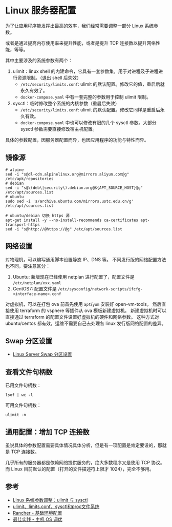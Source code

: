 # Linux 服务器配置

为了让应用程序能发挥出最高的效率，我们经常需要调整一部分 Linux 系统参数。

或者是通过提高内存使用率来提升性能，或者是提升 TCP 连接数以提升网络性能，等等。

其中主要涉及的系统参数有两个：

1. ulimit：linux shell 的内建命令，它具有一套参数集，用于对进程及子进程进行资源限制。（退出 shell 后失效）
    - `/etc/security/limits.conf`: ulimit 的默认配置。修改它的值，重启后就永久有效了。
    - `docker-compose.yaml` 中有一套完整的参数用于控制 ulimit 限制。
1. sysctl：临时修改整个系统的内核参数（重启后失效）
    - `/etc/security/limits.conf`: ulimit 的默认配置。修改它同样是重启后永久有效。
    - `docker-compose.yaml` 中也可以修改有限的几个 sysctl 参数。大部分 sysctl 参数需要直接修改宿主机配置。

具体的参数配置，因服务器配置而异，也因应用程序的功能与特性而异。


## 镜像源

```shell
# alpine
sed -i "s@dl-cdn.alpinelinux.org@mirrors.aliyun.com@g" /etc/apk/repositories
# debian
sed -i "s@\(deb\|security\).debian.org@${APT_SOURCE_HOST}@g" /etc/apt/sources.list
# ubuntu
sudo sed -i 's/archive.ubuntu.com/mirrors.ustc.edu.cn/g' /etc/apt/sources.list

# ubuntu/debian 切换 https 源
apt-get install -y --no-install-recommends ca-certificates apt-transport-https
sed -i "s@http://@https://@g" /etc/apt/sources.list
```


## 网络设置

对物理机，可以编写通用脚本设置静态 IP、DNS 等。
不同发行版的网络配置方法也不同，要注意区分：

1. Ubuntu: 新版现在已经使用 netplan 进行配置了，配置文件是 `/etc/netplan/xxx.yaml`
1. CentOS7: 配置文件是 `/etc/sysconfig/network-scripts/ifcfg-<interface-name>.conf`

对虚拟机，可以在打包 ova 前首先使用 `apt`/`yum` 安装好 open-vm-tools，
然后直接使用 terraform 的 vsphere 等插件从 ova 模板新建虚拟机。
新建虚拟机时可以直接通过 terraform 的配置文件设置好虚拟机的硬件和网络参数。
这种方式对 ubuntu/centos 都有效，运维不需要自己去处理各 linux 发行版网络配置的差异。

## Swap 分区设置

- [Linux Server Swap 分区设置](https://www.cnblogs.com/kirito-c/p/12058159.html)

## 查看文件句柄数

已用文件句柄数：

```shell
lsof | wc -l
```

可用文件句柄数：

```shell
ulimit -n
```

## 通用配置：增加 TCP 连接数

虽说具体的参数配置需要具体情况具体分析，但是有一项配置是肯定要设的，那就是 TCP 连接数。

几乎所有的服务器都是依赖网络提供服务的，绝大多数程序又是使用 TCP 协议。而 Linux 目前默认的配置（打开的文件描述符上限才 1024），完全不够用。


## 参考

- [Linux 系统参数调整：ulimit 与 sysctl](https://www.cnblogs.com/kirito-c/p/12254664.html)
- [ulimit、limits.conf、sysctl和proc文件系统](https://www.jianshu.com/p/20a2dd80cbad)
- [Rancher - 基础环境配置](https://docs.rancher.cn/rancher2x/install-prepare/basic-environment-configuration.html)
- [最佳实践 - 主机 OS 调优](https://docs.rancher.cn/rancher2x/install-prepare/best-practices/os.html)
